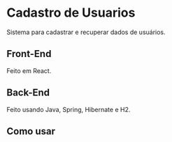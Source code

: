 # Cadastro de Usuarios
Sistema para cadastrar e recuperar dados de usuários.

## Front-End
Feito em React.

## Back-End
Feito usando Java, Spring, Hibernate e H2.

## Como usar

